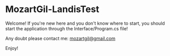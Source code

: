 # MozartGil-LandisTest

Welcome!
If you're new here and you don't know where to start, you should start the application through the Interface/Program.cs file!

Any doubt please contact me:
mozartgil@gmail.com

Enjoy!
